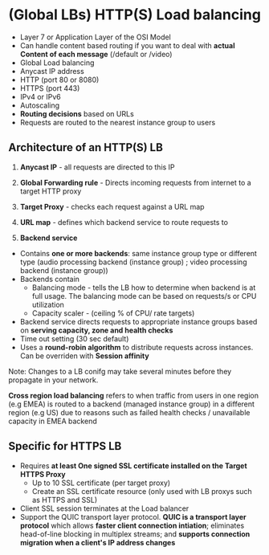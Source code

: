 
# (Global LBs) HTTP(S) Load balancing 

- Layer 7 or Application Layer of the OSI Model
- Can handle content based routing if you want to deal with **actual Content of each message** (/default or /video)
- Global Load balancing
- Anycast IP address
- HTTP (port 80 or 8080)
- HTTPS (port 443)
- IPv4 or IPv6
- Autoscaling
- **Routing decisions** based on URLs
- Requests are routed to the nearest instance group to users


## Architecture of an HTTP(S) LB
1. **Anycast IP** - all requests are directed to this IP

2. **Global Forwarding rule** - Directs incoming requests from internet to a target HTTP proxy

3. **Target Proxy** - checks each request against a URL map

4. **URL map** - defines which backend service to route requests to

5. **Backend service** 
  - Contains **one or more backends**: same instance group type or different type (audio processing backend (instance group) ; video processing backend (instance group))
  - Backends contain
      - Balancing mode - tells the LB how to determine when backend is at full usage. The balancing mode can be based on requests/s or CPU utilization
      - Capacity scaler - (ceiling % of CPU/ rate targets)
  - Backend service directs requests to appropriate instance groups based on **serving capacity, zone and health checks**
  - Time out setting (30 sec default)
  - Uses a **round-robin algorithm** to distribute requests across instances. Can be overriden with **Session affinity**

Note: Changes to a LB conifg may take several minutes before they propagate in your network.

**Cross region load balancing** refers to when traffic from users in one region (e.g EMEA) is routed to a backend (managed instance group) in a different region (e.g US) due to reasons such as failed health checks / unavailable capacity in EMEA backend

## Specific for HTTPS LB

- Requires **at least One signed SSL certificate installed on the Target HTTPS Proxy**
    - Up to 10 SSL certificate (per target proxy)
    - Create an SSL certificate resource (only used with LB proxys such as HTTPS and SSL)
- Client SSL session terminates at the Load balancer
- Support the QUIC transport layer protocol. **QUIC is a transport layer protocol** which allows **faster client connection intiation**; eliminates head-of-line blocking in multiplex streams; and **supports connection migration when a client's IP address changes**
